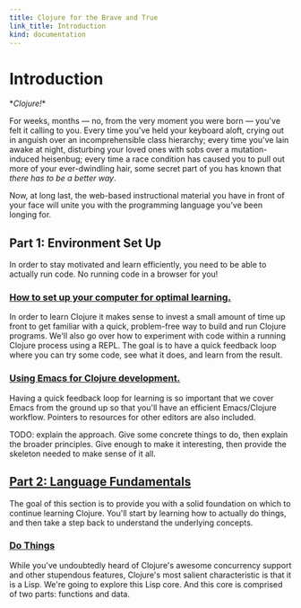 ```yaml
--- 
title: Clojure for the Brave and True
link_title: Introduction
kind: documentation
---
```


# Introduction

\**Clojure!*\*

For weeks, months &mdash; no, from the very moment you were born
&mdash; you've felt it calling to you. Every time you've held your
keyboard aloft, crying out in anguish over an incomprehensible class
hierarchy; every time you've lain awake at night, disturbing your
loved ones with sobs over a mutation-induced heisenbug; every time a
race condition has caused you to pull out more of your ever-dwindling
hair, some secret part of you has known that *there has to be a better
way*.

Now, at long last, the web-based instructional material you have in
front of your face will unite you with the programming language you've
been longing for.

## Part 1: Environment Set Up

In order to stay motivated and learn efficiently, you need to be able
to actually run code. No running code in a browser for you!

### [How to set up your computer for optimal learning.](/2-getting-started/)

In order to learn Clojure it makes sense to invest a small amount of
time up front to get familiar with a quick, problem-free way to build
and run Clojure programs. We'll also go over how to experiment with
code within a running Clojure process using a REPL. The goal is to
have a quick feedback loop where you can try some code, see what it
does, and learn from the result.

### [Using Emacs for Clojure development.](/3-basic-emacs/)

Having a quick feedback loop for learning is so important that we
cover Emacs from the ground up so that you'll have an efficient
Emacs/Clojure workflow. Pointers to resources for other editors are
also included.

TODO: explain the approach. Give some concrete things to do, then
explain the broader principles. Give enough to make it interesting,
then provide the skeleton needed to make sense of it all.

## [Part 2: Language Fundamentals](/5-language-fundamentals-overview/)

The goal of this section is to provide you with a solid foundation on
which to continue learning Clojure. You'll start by learning how to
actually do things, and then take a step back to understand the
underlying concepts.

### [Do Things](/6-do-things/)

While you've undoubtedly heard of Clojure's awesome concurrency
support and other stupendous features, Clojure's most salient
characteristic is that it is a Lisp. We're going to explore this Lisp
core. And this core is comprised of two parts: functions and data.
